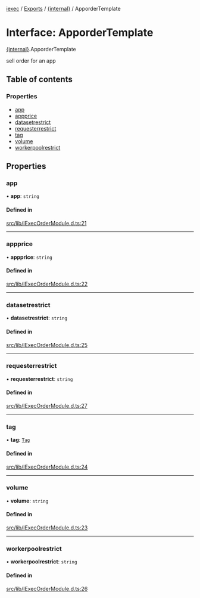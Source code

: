[iexec](../README.md) / [Exports](../modules.md) / [{internal}](../modules/internal_.md) / ApporderTemplate

# Interface: ApporderTemplate

[{internal}](../modules/internal_.md).ApporderTemplate

sell order for an app

## Table of contents

### Properties

- [app](internal_.ApporderTemplate.md#app)
- [appprice](internal_.ApporderTemplate.md#appprice)
- [datasetrestrict](internal_.ApporderTemplate.md#datasetrestrict)
- [requesterrestrict](internal_.ApporderTemplate.md#requesterrestrict)
- [tag](internal_.ApporderTemplate.md#tag)
- [volume](internal_.ApporderTemplate.md#volume)
- [workerpoolrestrict](internal_.ApporderTemplate.md#workerpoolrestrict)

## Properties

### app

• **app**: `string`

#### Defined in

[src/lib/IExecOrderModule.d.ts:21](https://github.com/iExecBlockchainComputing/iexec-sdk/blob/7feaf0f/src/lib/IExecOrderModule.d.ts#L21)

___

### appprice

• **appprice**: `string`

#### Defined in

[src/lib/IExecOrderModule.d.ts:22](https://github.com/iExecBlockchainComputing/iexec-sdk/blob/7feaf0f/src/lib/IExecOrderModule.d.ts#L22)

___

### datasetrestrict

• **datasetrestrict**: `string`

#### Defined in

[src/lib/IExecOrderModule.d.ts:25](https://github.com/iExecBlockchainComputing/iexec-sdk/blob/7feaf0f/src/lib/IExecOrderModule.d.ts#L25)

___

### requesterrestrict

• **requesterrestrict**: `string`

#### Defined in

[src/lib/IExecOrderModule.d.ts:27](https://github.com/iExecBlockchainComputing/iexec-sdk/blob/7feaf0f/src/lib/IExecOrderModule.d.ts#L27)

___

### tag

• **tag**: [`Tag`](../modules/internal_.md#tag)

#### Defined in

[src/lib/IExecOrderModule.d.ts:24](https://github.com/iExecBlockchainComputing/iexec-sdk/blob/7feaf0f/src/lib/IExecOrderModule.d.ts#L24)

___

### volume

• **volume**: `string`

#### Defined in

[src/lib/IExecOrderModule.d.ts:23](https://github.com/iExecBlockchainComputing/iexec-sdk/blob/7feaf0f/src/lib/IExecOrderModule.d.ts#L23)

___

### workerpoolrestrict

• **workerpoolrestrict**: `string`

#### Defined in

[src/lib/IExecOrderModule.d.ts:26](https://github.com/iExecBlockchainComputing/iexec-sdk/blob/7feaf0f/src/lib/IExecOrderModule.d.ts#L26)
